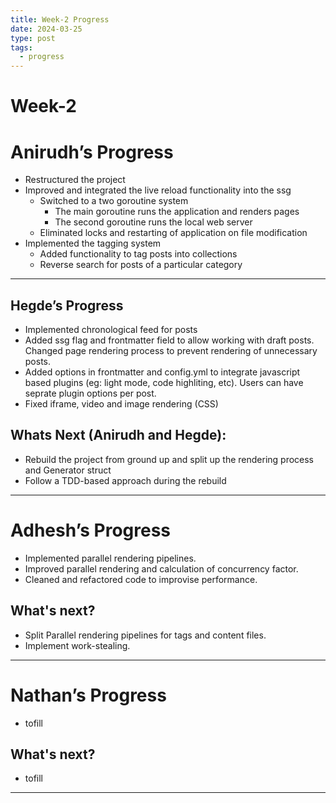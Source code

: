 ```yaml
---
title: Week-2 Progress
date: 2024-03-25
type: post
tags:
  - progress
---
```


# Week-2

# Anirudh’s Progress

- Restructured the project
- Improved and integrated the live reload functionality into the ssg
  - Switched to a two goroutine system
    - The main goroutine runs the application and renders pages
    - The second goroutine runs the local web server
  - Eliminated locks and restarting of application on file modification
- Implemented the tagging system
  - Added functionality to tag posts into collections
  - Reverse search for posts of a particular category

---

## Hegde’s Progress

- Implemented chronological feed for posts
- Added ssg flag and frontmatter field to allow working with draft posts. Changed page rendering process to prevent rendering of unnecessary posts.
- Added options in frontmatter and config.yml to integrate javascript based plugins (eg: light mode, code highliting, etc). Users can have seprate plugin options per post.
- Fixed iframe, video and image rendering (CSS)

## Whats Next (Anirudh and Hegde):

- Rebuild the project from ground up and split up the rendering process and Generator struct
- Follow a TDD-based approach during the rebuild

---

# Adhesh’s Progress

- Implemented parallel rendering pipelines.
- Improved parallel rendering and calculation of concurrency factor.
- Cleaned and refactored code to improvise performance.


## What's next?

- Split Parallel rendering pipelines for tags and content files.
- Implement work-stealing.

---

# Nathan’s Progress

- tofill

## What's next?

- tofill

---
